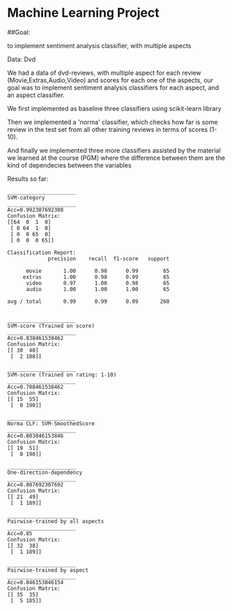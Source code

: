 # Machine Learning Project

##Goal: 

to implement sentiment analysis classifier, with multiple aspects

Data: Dvd



We had a data of dvd-reviews, with multiple aspect for each review (Movie,Extras,Audio,Video) and scores for each one of the aspects, our goal was to implement sentiment analysis classifiers for each aspect, and an aspect classifier.

We first implemented as baseline three classifiers using scikit-learn library

Then we implemented a 'norma' classifier, which checks how far is some review in the test set from all other training reviews in terms of scores (1-10).

And finally we implemented three more classifiers assisted by the material we learned at the course (PGM)
where the difference between them are the kind of dependecies between the variables

Results so far:
```
______________________
SVM-category
______________________
Acc=0.992307692308
Confusion Matrix:
[[64  0  1  0]
 [ 0 64  1  0]
 [ 0  0 65  0]
 [ 0  0  0 65]]
 
Classification Report:
             precision    recall  f1-score   support

      movie       1.00      0.98      0.99        65
     extras       1.00      0.98      0.99        65
      video       0.97      1.00      0.98        65
      audio       1.00      1.00      1.00        65

avg / total       0.99      0.99      0.99       260


______________________
SVM-score (Trained on score)
______________________
Acc=0.838461538462
Confusion Matrix:
[[ 30  40]
 [  2 188]]

______________________
SVM-score (Trained on rating: 1-10)
______________________
Acc=0.788461538462
Confusion Matrix:
[[ 15  55]
 [  0 190]]

______________________
Norma CLF: SVM-SmoothedScore
______________________
Acc=0.803846153846
Confusion Matrix:
[[ 19  51]
 [  0 190]]

______________________
One-direction-dependency
______________________
Acc=0.807692307692
Confusion Matrix:
[[ 21  49]
 [  1 189]]
 
______________________
Pairwise-trained by all aspects
______________________
Acc=0.85
Confusion Matrix:
[[ 32  38]
 [  1 189]]
 
______________________
Pairwise-trained by aspect
______________________
Acc=0.846153846154
Confusion Matrix:
[[ 35  35]
 [  5 185]]

```
